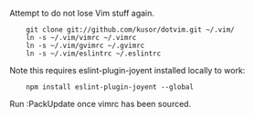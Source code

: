Attempt to do not lose Vim stuff again.

        git clone git://github.com/kusor/dotvim.git ~/.vim/
        ln -s ~/.vim/vimrc ~/.vimrc 
        ln -s ~/.vim/gvimrc ~/.gvimrc
        ln -s ~/.vim/eslintrc ~/.eslintrc


Note this requires eslint-plugin-joyent installed locally to work:

        npm install eslint-plugin-joyent --global

Run :PackUpdate once vimrc has been sourced.
